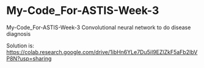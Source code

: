 # My-Code_For-ASTIS-Week-3
My-Code_For-ASTIS-Week-3 Convolutional neural network to do disease diagnosis



Solution is:
https://colab.research.google.com/drive/1ibHn6YLe7Du5iI9EZlZkF5aFb2IbVP8N?usp=sharing
